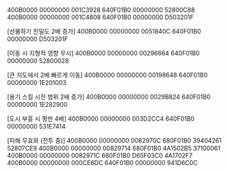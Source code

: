  
400B0000 00000000 001C3928
640F01B0 00000000 52800C88
400B0000 00000000 001C4808
640F01B0 00000000 D503201F

[선물하기 친밀도 2배 증가]
400B0000 00000000 0051840C
640F01B0 00000000 D503201F

[이동 시 지형적 영향 무시]
400B0000 00000000 00296664
640F01B0 00000000 52800028

[큰 지도에서 2배 빠르게 이동]
400B0000 00000000 00198648
640F01B0 00000000 1E201003

[용기 스킬 시전 범위 2배 증가]
400B0000 00000000 0029B824
640F01B0 00000000 1E282900

[도시 부흥 시 평판 4배]
400B0000 00000000 003D2CC4
640F01B0 00000000 531E7414

[피해 무효화 (전투 중)]
400B0000 00000000 0082970C
680F01B0 39404261 52807CE9
400B0000 00000000 00829714
680F01B0 4A1502B5 37100061
400B0000 00000000 0082971C
680F01B0 D65F03C0 4A1702F7
400B0000 00000000 000CE6DC
640F01B0 00000000 941D6C0C

